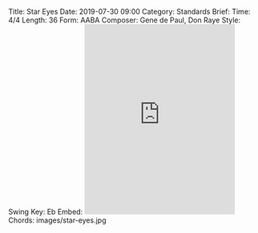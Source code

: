 Title: Star Eyes
Date: 2019-07-30 09:00
Category: Standards
Brief:
Time: 4/4
Length: 36
Form: AABA
Composer:  Gene de Paul, Don Raye
Style: Swing
Key: Eb
Embed: <iframe src="https://open.spotify.com/embed/playlist/6ZiE9bIOqjvCmqQtU7bLDD" width="300" height="380" frameborder="0" allowtransparency="true" allow="encrypted-media"></iframe>
Chords: images/star-eyes.jpg
